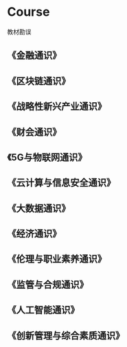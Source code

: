 # Course
教材勘误

## 《金融通识》
## 《区块链通识》
## 《战略性新兴产业通识》
## 《财会通识》
## 《5G与物联网通识》
## 《云计算与信息安全通识》
## 《大数据通识》
## 《经济通识》
## 《伦理与职业素养通识》
## 《监管与合规通识》
## 《人工智能通识》
## 《创新管理与综合素质通识》
